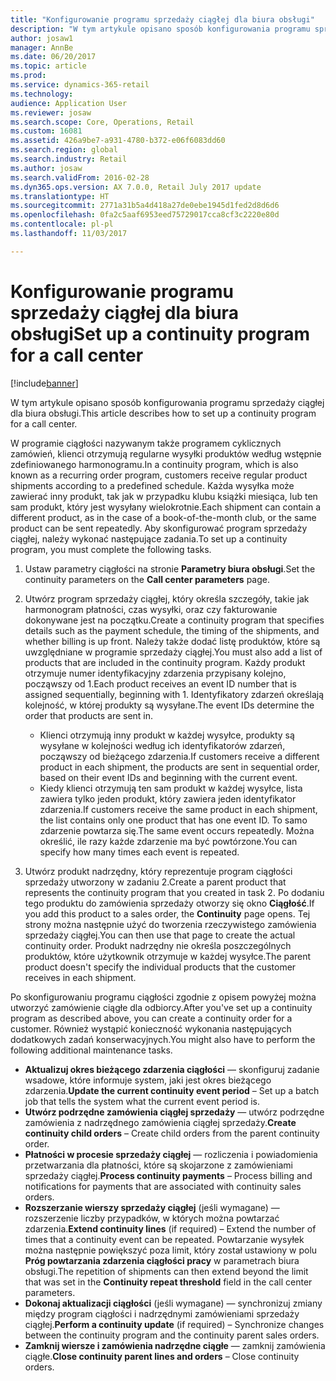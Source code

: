 ```yaml
---
title: "Konfigurowanie programu sprzedaży ciągłej dla biura obsługi"
description: "W tym artykule opisano sposób konfigurowania programu sprzedaży ciągłej dla biura obsługi."
author: josaw1
manager: AnnBe
ms.date: 06/20/2017
ms.topic: article
ms.prod: 
ms.service: dynamics-365-retail
ms.technology: 
audience: Application User
ms.reviewer: josaw
ms.search.scope: Core, Operations, Retail
ms.custom: 16081
ms.assetid: 426a9be7-a931-4780-b372-e06f6083dd60
ms.search.region: global
ms.search.industry: Retail
ms.author: josaw
ms.search.validFrom: 2016-02-28
ms.dyn365.ops.version: AX 7.0.0, Retail July 2017 update
ms.translationtype: HT
ms.sourcegitcommit: 2771a31b5a4d418a27de0ebe1945d1fed2d8d6d6
ms.openlocfilehash: 0fa2c5aaf6953eed75729017cca8cf3c2220e80d
ms.contentlocale: pl-pl
ms.lasthandoff: 11/03/2017

---
```


# <a name="set-up-a-continuity-program-for-a-call-center"></a><span data-ttu-id="6f2c7-103">Konfigurowanie programu sprzedaży ciągłej dla biura obsługi</span><span class="sxs-lookup"><span data-stu-id="6f2c7-103">Set up a continuity program for a call center</span></span>

[!include[banner](includes/banner.md)]


<span data-ttu-id="6f2c7-104">W tym artykule opisano sposób konfigurowania programu sprzedaży ciągłej dla biura obsługi.</span><span class="sxs-lookup"><span data-stu-id="6f2c7-104">This article describes how to set up a continuity program for a call center.</span></span>

<span data-ttu-id="6f2c7-105">W programie ciągłości nazywanym także programem cyklicznych zamówień, klienci otrzymują regularne wysyłki produktów według wstępnie zdefiniowanego harmonogramu.</span><span class="sxs-lookup"><span data-stu-id="6f2c7-105">In a continuity program, which is also known as a recurring order program, customers receive regular product shipments according to a predefined schedule.</span></span> <span data-ttu-id="6f2c7-106">Każda wysyłka może zawierać inny produkt, tak jak w przypadku klubu książki miesiąca, lub ten sam produkt, który jest wysyłany wielokrotnie.</span><span class="sxs-lookup"><span data-stu-id="6f2c7-106">Each shipment can contain a different product, as in the case of a book-of-the-month club, or the same product can be sent repeatedly.</span></span> <span data-ttu-id="6f2c7-107">Aby skonfigurować program sprzedaży ciągłej, należy wykonać następujące zadania.</span><span class="sxs-lookup"><span data-stu-id="6f2c7-107">To set up a continuity program, you must complete the following tasks.</span></span>

1.  <span data-ttu-id="6f2c7-108">Ustaw parametry ciągłości na stronie **Parametry biura obsługi**.</span><span class="sxs-lookup"><span data-stu-id="6f2c7-108">Set the continuity parameters on the **Call center parameters** page.</span></span>
2.  <span data-ttu-id="6f2c7-109">Utwórz program sprzedaży ciągłej, który określa szczegóły, takie jak harmonogram płatności, czas wysyłki, oraz czy fakturowanie dokonywane jest na początku.</span><span class="sxs-lookup"><span data-stu-id="6f2c7-109">Create a continuity program that specifies details such as the payment schedule, the timing of the shipments, and whether billing is up front.</span></span> <span data-ttu-id="6f2c7-110">Należy także dodać listę produktów, które są uwzględniane w programie sprzedaży ciągłej.</span><span class="sxs-lookup"><span data-stu-id="6f2c7-110">You must also add a list of products that are included in the continuity program.</span></span> <span data-ttu-id="6f2c7-111">Każdy produkt otrzymuje numer identyfikacyjny zdarzenia przypisany kolejno, począwszy od 1.</span><span class="sxs-lookup"><span data-stu-id="6f2c7-111">Each product receives an event ID number that is assigned sequentially, beginning with 1.</span></span> <span data-ttu-id="6f2c7-112">Identyfikatory zdarzeń określają kolejność, w której produkty są wysyłane.</span><span class="sxs-lookup"><span data-stu-id="6f2c7-112">The event IDs determine the order that products are sent in.</span></span>
    -   <span data-ttu-id="6f2c7-113">Klienci otrzymują inny produkt w każdej wysyłce, produkty są wysyłane w kolejności według ich identyfikatorów zdarzeń, począwszy od bieżącego zdarzenia.</span><span class="sxs-lookup"><span data-stu-id="6f2c7-113">If customers receive a different product in each shipment, the products are sent in sequential order, based on their event IDs and beginning with the current event.</span></span>
    -   <span data-ttu-id="6f2c7-114">Kiedy klienci otrzymują ten sam produkt w każdej wysyłce, lista zawiera tylko jeden produkt, który zawiera jeden identyfikator zdarzenia.</span><span class="sxs-lookup"><span data-stu-id="6f2c7-114">If customers receive the same product in each shipment, the list contains only one product that has one event ID.</span></span> <span data-ttu-id="6f2c7-115">To samo zdarzenie powtarza się.</span><span class="sxs-lookup"><span data-stu-id="6f2c7-115">The same event occurs repeatedly.</span></span> <span data-ttu-id="6f2c7-116">Można określić, ile razy każde zdarzenie ma być powtórzone.</span><span class="sxs-lookup"><span data-stu-id="6f2c7-116">You can specify how many times each event is repeated.</span></span>

3.  <span data-ttu-id="6f2c7-117">Utwórz produkt nadrzędny, który reprezentuje program ciągłości sprzedaży utworzony w zadaniu 2.</span><span class="sxs-lookup"><span data-stu-id="6f2c7-117">Create a parent product that represents the continuity program that you created in task 2.</span></span> <span data-ttu-id="6f2c7-118">Po dodaniu tego produktu do zamówienia sprzedaży otworzy się okno **Ciągłość**.</span><span class="sxs-lookup"><span data-stu-id="6f2c7-118">If you add this product to a sales order, the **Continuity** page opens.</span></span> <span data-ttu-id="6f2c7-119">Tej strony można następnie użyć do tworzenia rzeczywistego zamówienia sprzedaży ciągłej.</span><span class="sxs-lookup"><span data-stu-id="6f2c7-119">You can then use that page to create the actual continuity order.</span></span> <span data-ttu-id="6f2c7-120">Produkt nadrzędny nie określa poszczególnych produktów, które użytkownik otrzymuje w każdej wysyłce.</span><span class="sxs-lookup"><span data-stu-id="6f2c7-120">The parent product doesn't specify the individual products that the customer receives in each shipment.</span></span>

<span data-ttu-id="6f2c7-121">Po skonfigurowaniu programu ciągłości zgodnie z opisem powyżej można utworzyć zamówienie ciągłe dla odbiorcy.</span><span class="sxs-lookup"><span data-stu-id="6f2c7-121">After you've set up a continuity program as described above, you can create a continuity order for a customer.</span></span> <span data-ttu-id="6f2c7-122">Również wystąpić konieczność wykonania następujących dodatkowych zadań konserwacyjnych.</span><span class="sxs-lookup"><span data-stu-id="6f2c7-122">You might also have to perform the following additional maintenance tasks.</span></span>

-   <span data-ttu-id="6f2c7-123">**Aktualizuj okres bieżącego zdarzenia ciągłości** — skonfiguruj zadanie wsadowe, które informuje system, jaki jest okres bieżącego zdarzenia.</span><span class="sxs-lookup"><span data-stu-id="6f2c7-123">**Update the current continuity event period** – Set up a batch job that tells the system what the current event period is.</span></span>
-   <span data-ttu-id="6f2c7-124">**Utwórz podrzędne zamówienia ciągłej sprzedaży** — utwórz podrzędne zamówienia z nadrzędnego zamówienia ciągłej sprzedaży.</span><span class="sxs-lookup"><span data-stu-id="6f2c7-124">**Create continuity child orders** – Create child orders from the parent continuity order.</span></span>
-   <span data-ttu-id="6f2c7-125">**Płatności w procesie sprzedaży ciągłej** — rozliczenia i powiadomienia przetwarzania dla płatności, które są skojarzone z zamówieniami sprzedaży ciągłej.</span><span class="sxs-lookup"><span data-stu-id="6f2c7-125">**Process continuity payments** – Process billing and notifications for payments that are associated with continuity sales orders.</span></span>
-   <span data-ttu-id="6f2c7-126">**Rozszerzanie wierszy sprzedaży ciągłej** (jeśli wymagane) — rozszerzenie liczby przypadków, w których można powtarzać zdarzenia.</span><span class="sxs-lookup"><span data-stu-id="6f2c7-126">**Extend continuity lines** (if required) – Extend the number of times that a continuity event can be repeated.</span></span> <span data-ttu-id="6f2c7-127">Powtarzanie wysyłek można następnie powiększyć poza limit, który został ustawiony w polu **Próg powtarzania zdarzenia ciągłości pracy** w parametrach biura obsługi.</span><span class="sxs-lookup"><span data-stu-id="6f2c7-127">The repetition of shipments can then extend beyond the limit that was set in the **Continuity repeat threshold** field in the call center parameters.</span></span>
-   <span data-ttu-id="6f2c7-128">**Dokonaj aktualizacji ciągłości** (jeśli wymagane) — synchronizuj zmiany między program ciągłości i nadrzędnymi zamówieniami sprzedaży ciągłej.</span><span class="sxs-lookup"><span data-stu-id="6f2c7-128">**Perform a continuity update** (if required) – Synchronize changes between the continuity program and the continuity parent sales orders.</span></span>
-   <span data-ttu-id="6f2c7-129">**Zamknij wiersze i zamówienia nadrzędne ciągłe** — zamknij zamówienia ciągłe.</span><span class="sxs-lookup"><span data-stu-id="6f2c7-129">**Close continuity parent lines and orders** – Close continuity orders.</span></span>





